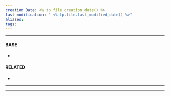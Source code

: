 ```yaml
---
creation Date: <% tp.file.creation_date() %>
last modification: " <% tp.file.last_modified_date() %>"
aliases: 
tags:
---
```

___
#### BASE
- 
#### RELATED
- 
___

___
